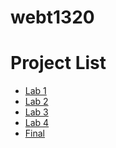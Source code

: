 # webt1320

<h1>Project List</h1>
<ul>
    <li> 
    <a href="lab1/index.html" target="_blank">Lab 1</a>
    </li>
    <li>
    <a href="lab2/index.html" target="_blank">Lab 2</a>
    </li>
    <li>
    <a href="lab3/index.html" target="_blank">Lab 3</a>
    </li>
    <li>
    <a href="lab4/index.html" target="_blank">Lab 4</a>
    </li>
    <li>
    <a href="final/index.html" target="_blank">Final</a>
    </li>
    
    

</ul>